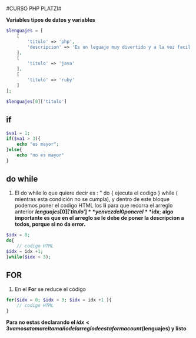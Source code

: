 
#CURSO PHP PLATZI#

**Variables tipos de datos y variables**

<!-- forma de acceder a un arreglo de arreglos -->

``` php
$lenguajes = [
    [
        'titulo' => 'php',
        'descripcion' => 'Es un leguaje muy divertido y a la vez facil de aprender'
    ],
    [
        'titulo' => 'java'
    ],
    [
        'titulo' => 'ruby'
    ]
];

$lenguajes[0]['titulo']
```
## if 
``` php
$va1 = 1;
if($va1 > 3){
    echo "es mayor";
}else{
    echo "no es mayor"
}
```
## do while
1. El do while lo que quiere decir es : " do { ejecuta el codigo } while ( mientras esta condición no se cumpla), y dentro de este bloque podemos poner el codigo HTML los **li** para que recorra el arreglo anterior **$lenguajes[0]['titulo']** y en vez del 0 poner el **$idx**; **algo importante es que en el arreglo se le debe de poner la descripcion a todos, porque si no da error.**
``` php
$idx = 0;
do{
    // codigo HTML
$idx = idx +1;
}while($idx < 3);
```
## FOR 
1. En el **For** se reduce el código
``` php
for($idx = 0; $idx < 3; $idx = idx +1 ){
    // codigo HTML
}
```
**Para no estas declarando el $idx < 3 vamos a tomar el tamaño del arreglo de esta forma count($lenguajes) y listo**

```
```

```
```
```
```
```
```
```
```
```
```
```
```
```
```
```
```
```
```




